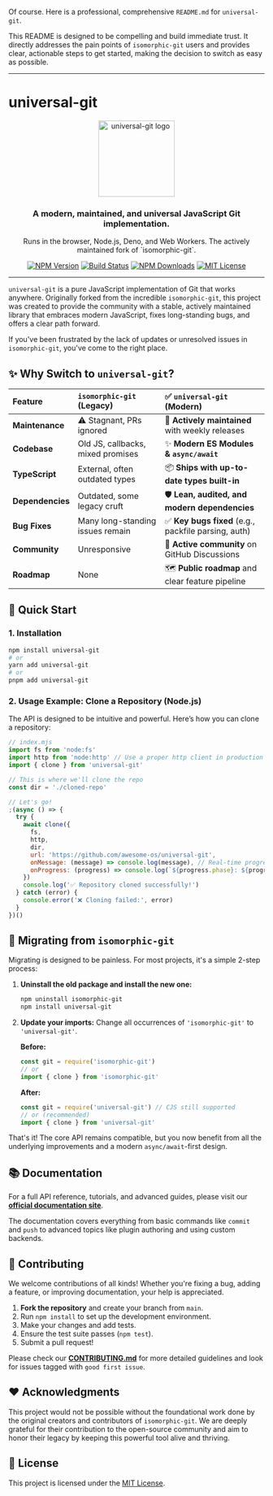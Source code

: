 Of course. Here is a professional, comprehensive `README.md` for `universal-git`.

This README is designed to be compelling and build immediate trust. It directly addresses the pain points of `isomorphic-git` users and provides clear, actionable steps to get started, making the decision to switch as easy as possible.

---

# universal-git

<p align="center">
  <a href="https://github.com/awesome-os/universal-git">
    <img src="https://raw.githubusercontent.com/user-attachments/assets/b839b23b-01dd-4448-ba3e-324d55b08e2f" alt="universal-git logo" width="150">
  </a>
</p>

<h3 align="center">A modern, maintained, and universal JavaScript Git implementation.</h3>

<p align="center">
  Runs in the browser, Node.js, Deno, and Web Workers. The actively maintained fork of `isomorphic-git`.
</p>

<p align="center">
  <a href="https://www.npmjs.com/package/universal-git"><img src="https://img.shields.io/npm/v/universal-git.svg?style=flat-square" alt="NPM Version"></a>
  <a href="https://github.com/awesome-os/universal-git/actions/workflows/ci.yml"><img src="https://github.com/awesome-os/universal-git/actions/workflows/ci.yml/badge.svg" alt="Build Status"></a>
  <a href="https://www.npmjs.com/package/universal-git"><img src="https://img.shields.io/npm/dm/universal-git.svg?style=flat-square" alt="NPM Downloads"></a>
  <a href="https://github.com/awesome-os/universal-git/blob/main/LICENSE"><img src="https://img.shields.io/npm/l/universal-git.svg?style=flat-square" alt="MIT License"></a>
</p>

---

`universal-git` is a pure JavaScript implementation of Git that works anywhere. Originally forked from the incredible `isomorphic-git`, this project was created to provide the community with a stable, actively maintained library that embraces modern JavaScript, fixes long-standing bugs, and offers a clear path forward.

If you've been frustrated by the lack of updates or unresolved issues in `isomorphic-git`, you've come to the right place.

## ✨ Why Switch to `universal-git`?

| Feature | `isomorphic-git` (Legacy) | ✅ `universal-git` (Modern) |
| :--- | :--- | :--- |
| **Maintenance** | ⚠️ Stagnant, PRs ignored | 🚀 **Actively maintained** with weekly releases |
| **Codebase** | Old JS, callbacks, mixed promises | ✨ **Modern ES Modules & `async/await`** |
| **TypeScript** | External, often outdated types | 📦 **Ships with up-to-date types built-in** |
| **Dependencies** | Outdated, some legacy cruft | 🛡️ **Lean, audited, and modern dependencies** |
| **Bug Fixes** | Many long-standing issues remain | ✅ **Key bugs fixed** (e.g., packfile parsing, auth) |
| **Community** | Unresponsive | 💬 **Active community** on GitHub Discussions |
| **Roadmap** | None | 🗺️ **Public roadmap** and clear feature pipeline |

## 🚀 Quick Start

### 1. Installation

```bash
npm install universal-git
# or
yarn add universal-git
# or
pnpm add universal-git
```

### 2. Usage Example: Clone a Repository (Node.js)

The API is designed to be intuitive and powerful. Here’s how you can clone a repository:

```javascript
// index.mjs
import fs from 'node:fs'
import http from 'node:http' // Use a proper http client in production
import { clone } from 'universal-git'

// This is where we'll clone the repo
const dir = './cloned-repo'

// Let's go!
;(async () => {
  try {
    await clone({
      fs,
      http,
      dir,
      url: 'https://github.com/awesome-os/universal-git',
      onMessage: (message) => console.log(message), // Real-time progress updates
      onProgress: (progress) => console.log(`${progress.phase}: ${progress.loaded}/${progress.total}`),
    })
    console.log('✅ Repository cloned successfully!')
  } catch (error) {
    console.error('❌ Cloning failed:', error)
  }
})()
```

## 🚚 Migrating from `isomorphic-git`

Migrating is designed to be painless. For most projects, it's a simple 2-step process:

1.  **Uninstall the old package and install the new one:**
    ```bash
    npm uninstall isomorphic-git
    npm install universal-git
    ```

2.  **Update your imports:**
    Change all occurrences of `'isomorphic-git'` to `'universal-git'`.

    **Before:**
    ```javascript
    const git = require('isomorphic-git')
    // or
    import { clone } from 'isomorphic-git'
    ```

    **After:**
    ```javascript
    const git = require('universal-git') // CJS still supported
    // or (recommended)
    import { clone } from 'universal-git'
    ```

That's it! The core API remains compatible, but you now benefit from all the underlying improvements and a modern `async/await`-first design.

## 📚 Documentation

For a full API reference, tutorials, and advanced guides, please visit our **[official documentation site](https://github.com/awesome-os/universal-git/)**.

The documentation covers everything from basic commands like `commit` and `push` to advanced topics like plugin authoring and using custom backends.

## 🤝 Contributing

We welcome contributions of all kinds! Whether you're fixing a bug, adding a feature, or improving documentation, your help is appreciated.

1.  **Fork the repository** and create your branch from `main`.
2.  Run `npm install` to set up the development environment.
3.  Make your changes and add tests.
4.  Ensure the test suite passes (`npm test`).
5.  Submit a pull request!

Please check our **[CONTRIBUTING.md](https://github.com/awesome-os/universal-git/blob/main/CONTRIBUTING.md)** for more detailed guidelines and look for issues tagged with `good first issue`.

## ❤️ Acknowledgments

This project would not be possible without the foundational work done by the original creators and contributors of `isomorphic-git`. We are deeply grateful for their contribution to the open-source community and aim to honor their legacy by keeping this powerful tool alive and thriving.

## 📜 License

This project is licensed under the [MIT License](https://github.com/awesome-os/universal-git/blob/main/LICENSE).
